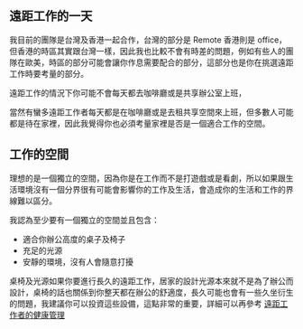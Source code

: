 ## 遠距工作的一天 

我目前的團隊是台灣及香港一起合作，台灣的部分是 Remote 香港則是 office，但香港的時區其實跟台灣一樣，因此我也比較不會有時差的問題，例如有些人的團隊在歐美，時區的部分可能會讓你作息需要配合的部分，這部分也是你在挑選遠距工作時要考量的部分。

遠距工作的情況下你可能不會每天都去咖啡廳或是共享辦公室上班，

當然有蠻多遠距工作者每天都是在咖啡廳或是去租共享空間來上班，但多數人可能都是待在家裡，因此我覺得你也必須考量家裡是否是一個適合工作的空間。

## 工作的空間

理想的是一個獨立的空間，因為你是在工作而不是打遊戲或是看劇，所以如果跟生活環境沒有一個分界很有可能會影響你的工作及生活，會造成你的生活和工作的界線難以區分。

我認為至少要有一個獨立的空間並且包含：
- 適合你辦公高度的桌子及椅子
- 充足的光源
- 安靜的環境，沒有人會隨意打擾

桌椅及光源如果你要進行長久的遠距工作，居家的設計光源本來就不是為了辦公而設計，桌椅的話也關係到你整天都在辦公的舒適度，長久可能也會有一些久坐衍生的問題，我建議你可以投資這些設備，這點非常的重要，詳細可以再參考 [遠距工作者的健康管理](../general-remote-work-strategies/remote-worker-health-management.md)




